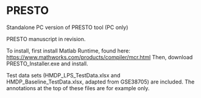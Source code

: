 # PRESTO
Standalone PC version of PRESTO tool (PC only)

PRESTO manuscript in revision.

To install, first install Matlab Runtime, found here:  https://www.mathworks.com/products/compiler/mcr.html
Then, download PRESTO_Installer.exe and install.

Test data sets (HMDP_LPS_TestData.xlsx and HMDP_Baseline_TestData.xlsx, adapted from GSE38705) are included. The annotations at the top of these files are for example only.
